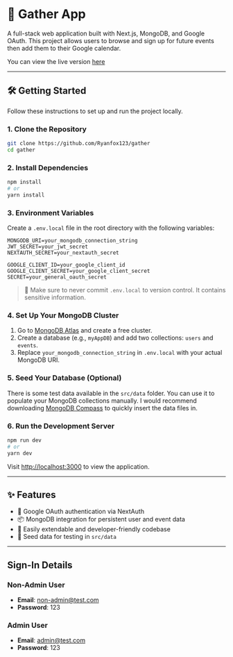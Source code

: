 # 🚀 Gather App

A full-stack web application built with Next.js, MongoDB, and Google OAuth. This project allows users to browse and sign up for future events then add them to their Google calendar.

You can view the live version [here](https://gather-lime.vercel.app/)

---

## 🛠️ Getting Started

Follow these instructions to set up and run the project locally.

### 1. **Clone the Repository**

```bash
git clone https://github.com/Ryanfox123/gather
cd gather
```

### 2. **Install Dependencies**

```bash
npm install
# or
yarn install
```

### 3. **Environment Variables**

Create a `.env.local` file in the root directory with the following variables:

```env
MONGODB_URI=your_mongodb_connection_string
JWT_SECRET=your_jwt_secret
NEXTAUTH_SECRET=your_nextauth_secret

GOOGLE_CLIENT_ID=your_google_client_id
GOOGLE_CLIENT_SECRET=your_google_client_secret
SECRET=your_general_oauth_secret
```

> 🔐 Make sure to never commit `.env.local` to version control. It contains sensitive information.

### 4. **Set Up Your MongoDB Cluster**

1. Go to [MongoDB Atlas](https://www.mongodb.com/cloud/atlas) and create a free cluster.
2. Create a database (e.g., `myAppDB`) and add two collections: `users` and `events`.
3. Replace `your_mongodb_connection_string` in `.env.local` with your actual MongoDB URI.

### 5. **Seed Your Database (Optional)**

There is some test data available in the `src/data` folder. You can use it to populate your MongoDB collections manually. I would recommend downloading [MongoDB Compass](https://www.mongodb.com/try/download/compass) to quickly insert the data files in.

### 6. **Run the Development Server**

```bash
npm run dev
# or
yarn dev
```

Visit [http://localhost:3000](http://localhost:3000) to view the application.

---

## ✨ Features

- 🔐 Google OAuth authentication via NextAuth
- 📦 MongoDB integration for persistent user and event data
- 📁 Easily extendable and developer-friendly codebase
- 🧪 Seed data for testing in `src/data`

---

## Sign-In Details

### Non-Admin User

- **Email**: non-admin@test.com
- **Password**: 123

### Admin User

- **Email**: admin@test.com
- **Password**: 123
